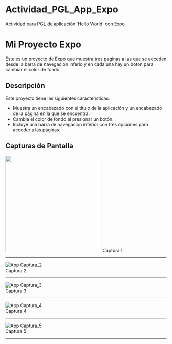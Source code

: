 # Actividad_PGL_App_Expo

Actividad para PGL de aplicación 'Hello World' con Expo

# Mi Proyecto Expo

Este es un proyecto de Expo que muestra tres paginas a las que se acceden desde la barra de navegacion inferio y en cada una hay un boton para cambiar el color de fondo.

## Descripción

Este proyecto tiene las siguientes características:

- Muestra un encabezado con el título de la aplicación y un encabezado de la página en la que se encuentra.
- Cambia el color de fondo al presionar un botón.
- Incluye una barra de navegación inferior con tres opciones para acceder a las páginas.

## Capturas de Pantalla

<img src="screenshot/cap_1.jpg" width="300">
Captura 1

---

![App Captura_2](screenshot/cap_2.jpg)  
Captura 2

---

![App Captura_3](screenshot/cap_3.jpg)  
Captura 3

---

![App Captura_4](screenshot/cap_4.jpg)  
Captura 4

---

![App Captura_5](screenshot/cap_5.jpg)  
Captura 5

---

